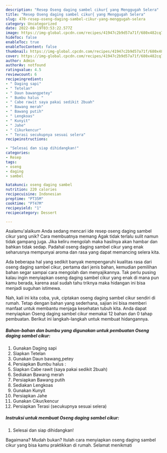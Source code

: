 ```yaml
---
description: "Resep Oseng daging sambel cikur{ yang Menggugah Selera"
title: "Resep Oseng daging sambel cikur{ yang Menggugah Selera"
slug: 470-resep-oseng-daging-sambel-cikur-yang-menggugah-selera
category: Uncategorized
date: 2022-08-19T03:53:22.577Z
image: https://img-global.cpcdn.com/recipes/41947c2b9d57a71f/680x482cq70/oseng-daging-sambel-cikur-foto-resep-utama.jpg
hideToc: false
enableToc: true
enableTocContent: false
thumbnail: https://img-global.cpcdn.com/recipes/41947c2b9d57a71f/680x482cq70/oseng-daging-sambel-cikur-foto-resep-utama.jpg
cover: https://img-global.cpcdn.com/recipes/41947c2b9d57a71f/680x482cq70/oseng-daging-sambel-cikur-foto-resep-utama.jpg
author: Admin
authorAv: notfound
ratingvalue: 4.5
reviewcount: 6
recipeingredient:
- " Daging sapi"
- " Tetelan"
- " Daun bawangpetey"
- " Bumbu halus "
- " Cabe rawit saya pakai sedikit 2buah"
- " Bawang merah"
- " Bawang putih"
- " Lengkoas"
- " Kunyit"
- " Jahe"
- " Cikurkencur"
- " Terasi secukupnya sesuai selera"
recipeinstructions:

- "Selesai dan siap dihidangkan!"
categories:
- Resep
tags:
- oseng
- daging
- sambel

katakunci: oseng daging sambel 
nutrition: 220 calories
recipecuisine: Indonesian
preptime: "PT35M"
cooktime: "PT47M"
recipeyield: "1"
recipecategory: Dessert

---
```



Asalamu'alaikum Anda sedang mencari ide resep oseng daging sambel cikur yang unik? Cara membuatnya memang Agak tidak terlalu sulit namun tidak gampang juga. Jika keliru mengolah maka hasilnya akan hambar dan bahkan tidak sedap. Padahal oseng daging sambel cikur yang enak seharusnya mempunyai aroma dan rasa yang dapat memancing selera kita.




Ada beberapa hal yang sedikit banyak mempengaruhi kualitas rasa dari oseng daging sambel cikur, pertama dari jenis bahan, kemudian pemilihan bahan segar sampai cara mengolah dan menyajikannya. Tak perlu pusing kalau ingin menyiapkan oseng daging sambel cikur yang enak di mana pun kamu berada, karena asal sudah tahu triknya maka hidangan ini bisa menjadi suguhan istimewa.


Nah, kali ini kita coba, yuk, ciptakan oseng daging sambel cikur sendiri di rumah. Tetap dengan bahan yang sederhana, sajian ini bisa memberi manfaat untuk membantu menjaga kesehatan tubuh kita. Anda dapat menyiapkan Oseng daging sambel cikur memakai 12 bahan dan 0 tahap pembuatan. Berikut ini langkah-langkah untuk membuat hidangannya.

<!--inarticleads1-->

##### Bahan-bahan dan bumbu yang digunakan untuk pembuatan Oseng daging sambel cikur:

1. Gunakan  Daging sapi
1. Siapkan  Tetelan
1. Gunakan  Daun bawang,petey
1. Persiapkan  Bumbu halus :
1. Siapkan  Cabe rawit (saya pakai sedikit 2buah)
1. Sediakan  Bawang merah
1. Persiapkan  Bawang putih
1. Sediakan  Lengkoas
1. Gunakan  Kunyit
1. Persiapkan  Jahe
1. Gunakan  Cikur/kencur
1. Persiapkan  Terasi (secukupnya sesuai selera)




<!--inarticleads2-->

##### Instruksi untuk membuat Oseng daging sambel cikur:


1. Selesai dan siap dihidangkan!



Bagaimana? Mudah bukan? Itulah cara menyiapkan oseng daging sambel cikur yang bisa kamu praktikkan di rumah. Selamat menikmati
